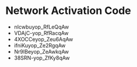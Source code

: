 # Network Activation Code
* nIcwbuyop_RfLeQqAw
* VDAjC-yop_RfRacqAw
* 4XOCCeyop_Zeu6AqAw
* ifniKuyop_Ze2RgqAw
* Nr9IBeyop_ZeAwkqAw
* 38SRN-yop_ZfKy8qAw